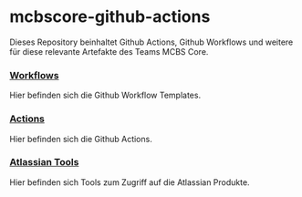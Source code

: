 # mcbscore-github-actions

Dieses Repository beinhaltet Github Actions, Github Workflows und weitere für diese relevante Artefakte des Teams MCBS Core.

### [Workflows](workflows/README.md)
Hier befinden sich die Github Workflow Templates. 

### [Actions](actions/README.md)
Hier befinden sich die Github Actions. 

### [Atlassian Tools](atlassian-tools/README.md)
Hier befinden sich Tools zum Zugriff auf die Atlassian Produkte. 
